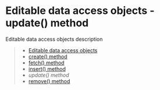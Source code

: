 # Editable data access objects - update() method

Editable data access objects description

> * [Editable data access objects](/data-access/editable)
> * [create() method](create)
> * [fetch() method](fetch)
> * [insert() method](insert)
> * _update() method_
> * [remove() method](remove)
